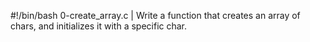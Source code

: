 #!/bin/bash
0-create_array.c | Write a function that creates an array of chars, and initializes it with a specific char.

